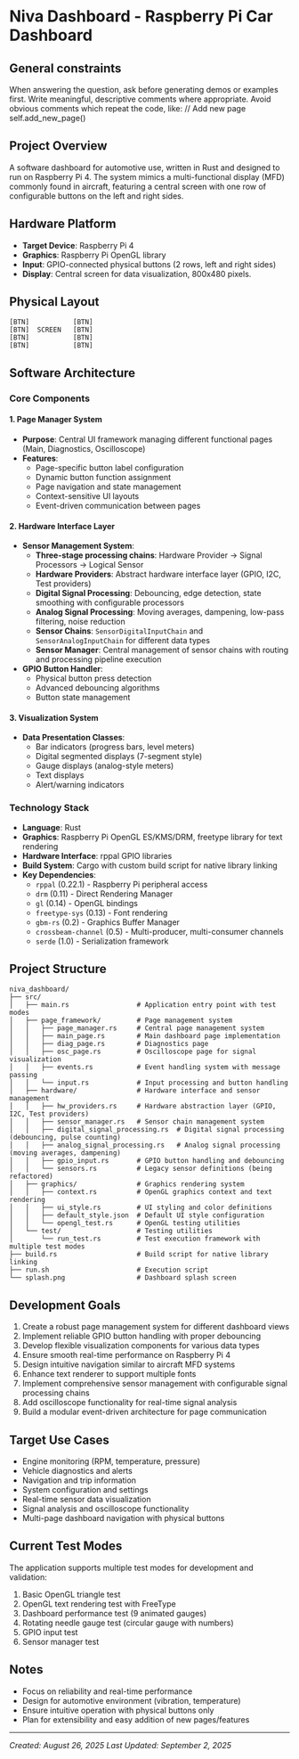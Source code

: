 # Niva Dashboard - Raspberry Pi Car Dashboard

## General constraints
When answering the question, ask before generating demos or examples first.
Write meaningful, descriptive comments where appropriate. Avoid obvious comments which repeat the code, like:
// Add new page
self.add_new_page()

## Project Overview
A software dashboard for automotive use, written in Rust and designed to run on Raspberry Pi 4. The system mimics a multi-functional display (MFD) commonly found in aircraft, featuring a central screen with one row of configurable buttons on the left and right sides.

## Hardware Platform
- **Target Device**: Raspberry Pi 4
- **Graphics**: Raspberry Pi OpenGL library
- **Input**: GPIO-connected physical buttons (2 rows, left and right sides)
- **Display**: Central screen for data visualization, 800x480 pixels.

## Physical Layout
```
[BTN]           [BTN]
[BTN]  SCREEN   [BTN]
[BTN]           [BTN]
[BTN]           [BTN]
```

## Software Architecture

### Core Components

#### 1. Page Manager System
- **Purpose**: Central UI framework managing different functional pages (Main, Diagnostics, Oscilloscope)
- **Features**:
  - Page-specific button label configuration
  - Dynamic button function assignment
  - Page navigation and state management
  - Context-sensitive UI layouts
  - Event-driven communication between pages

#### 2. Hardware Interface Layer
- **Sensor Management System**:
  - **Three-stage processing chains**: Hardware Provider → Signal Processors → Logical Sensor
  - **Hardware Providers**: Abstract hardware interface layer (GPIO, I2C, Test providers)
  - **Digital Signal Processing**: Debouncing, edge detection, state smoothing with configurable processors
  - **Analog Signal Processing**: Moving averages, dampening, low-pass filtering, noise reduction
  - **Sensor Chains**: `SensorDigitalInputChain` and `SensorAnalogInputChain` for different data types
  - **Sensor Manager**: Central management of sensor chains with routing and processing pipeline execution
- **GPIO Button Handler**:
  - Physical button press detection
  - Advanced debouncing algorithms
  - Button state management

#### 3. Visualization System
- **Data Presentation Classes**:
  - Bar indicators (progress bars, level meters)
  - Digital segmented displays (7-segment style)
  - Gauge displays (analog-style meters)
  - Text displays
  - Alert/warning indicators

### Technology Stack
- **Language**: Rust
- **Graphics**: Raspberry Pi OpenGL ES/KMS/DRM, freetype library for text rendering
- **Hardware Interface**: rppal GPIO libraries 
- **Build System**: Cargo with custom build script for native library linking
- **Key Dependencies**: 
  - `rppal` (0.22.1) - Raspberry Pi peripheral access
  - `drm` (0.11) - Direct Rendering Manager
  - `gl` (0.14) - OpenGL bindings
  - `freetype-sys` (0.13) - Font rendering
  - `gbm-rs` (0.2) - Graphics Buffer Manager
  - `crossbeam-channel` (0.5) - Multi-producer, multi-consumer channels
  - `serde` (1.0) - Serialization framework

## Project Structure
```
niva_dashboard/
├── src/
│   ├── main.rs                 # Application entry point with test modes
│   ├── page_framework/         # Page management system
│   │   ├── page_manager.rs     # Central page management system
│   │   ├── main_page.rs        # Main dashboard page implementation
│   │   ├── diag_page.rs        # Diagnostics page
│   │   ├── osc_page.rs         # Oscilloscope page for signal visualization
│   │   ├── events.rs           # Event handling system with message passing
│   │   └── input.rs            # Input processing and button handling
│   ├── hardware/               # Hardware interface and sensor management
│   │   ├── hw_providers.rs     # Hardware abstraction layer (GPIO, I2C, Test providers)
│   │   ├── sensor_manager.rs   # Sensor chain management system
│   │   ├── digital_signal_processing.rs  # Digital signal processing (debouncing, pulse counting)
│   │   ├── analog_signal_processing.rs   # Analog signal processing (moving averages, dampening)
│   │   ├── gpio_input.rs       # GPIO button handling and debouncing
│   │   └── sensors.rs          # Legacy sensor definitions (being refactored)
│   ├── graphics/               # Graphics rendering system
│   │   ├── context.rs          # OpenGL graphics context and text rendering
│   │   ├── ui_style.rs         # UI styling and color definitions
│   │   ├── default_style.json  # Default UI style configuration
│   │   └── opengl_test.rs      # OpenGL testing utilities
│   └── test/                   # Testing utilities
│       └── run_test.rs         # Test execution framework with multiple test modes
├── build.rs                    # Build script for native library linking
├── run.sh                      # Execution script
└── splash.png                  # Dashboard splash screen
```

## Development Goals
1. Create a robust page management system for different dashboard views
2. Implement reliable GPIO button handling with proper debouncing
3. Develop flexible visualization components for various data types
4. Ensure smooth real-time performance on Raspberry Pi 4
5. Design intuitive navigation similar to aircraft MFD systems
6. Enhance text renderer to support multiple fonts
7. Implement comprehensive sensor management with configurable signal processing chains
8. Add oscilloscope functionality for real-time signal analysis
9. Build a modular event-driven architecture for page communication

## Target Use Cases
- Engine monitoring (RPM, temperature, pressure)
- Vehicle diagnostics and alerts  
- Navigation and trip information
- System configuration and settings
- Real-time sensor data visualization
- Signal analysis and oscilloscope functionality
- Multi-page dashboard navigation with physical buttons

## Current Test Modes
The application supports multiple test modes for development and validation:
1. Basic OpenGL triangle test
2. OpenGL text rendering test with FreeType
3. Dashboard performance test (9 animated gauges)
4. Rotating needle gauge test (circular gauge with numbers)
5. GPIO input test
6. Sensor manager test

## Notes
- Focus on reliability and real-time performance
- Design for automotive environment (vibration, temperature)
- Ensure intuitive operation with physical buttons only
- Plan for extensibility and easy addition of new pages/features

---
*Created: August 26, 2025*
*Last Updated: September 2, 2025*
